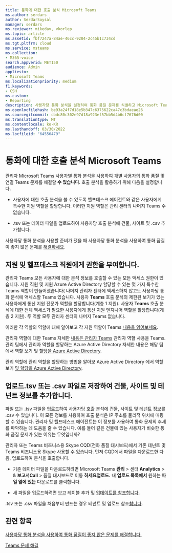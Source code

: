 ```yaml
---
title: 통화에 대한 호출 분석 Microsoft Teams
ms.author: serdars
author: SerdarSoysal
manager: serdars
ms.reviewer: mikedav, vkorlep
ms.topic: article
ms.assetid: fbf7247a-84ae-46cc-9204-2c45b1c734cd
ms.tgt.pltfrm: cloud
ms.service: msteams
ms.collection:
- M365-voice
search.appverid: MET150
audience: Admin
appliesto:
- Microsoft Teams
ms.localizationpriority: medium
f1.keywords:
- CSH
ms.custom:
- Reporting
description: 사용자당 통화 분석을 설정하여 통화 품질 문제를 식별하고 Microsoft Teams 해결합니다.
ms.openlocfilehash: be93a24f7d18e5b347c6375622ca47c3bdaeae26
ms.sourcegitcommit: cbdc80c302e97d18a923ef57bb5d4b6cf7676d00
ms.translationtype: MT
ms.contentlocale: ko-KR
ms.lasthandoff: 03/30/2022
ms.locfileid: "64556479"
---
```

# <a name="set-up-call-analytics-for-microsoft-teams"></a>통화에 대한 호출 분석 Microsoft Teams

관리자 Microsoft Teams 사용자별 통화 분석을 사용하여 개별 사용자의 통화 품질 및 연결 Teams 문제를 해결할 **수 있습니다**. 호출 분석을 활용하기 위해 다음을 설정합니다.
  
- 사용자에 대한 호출 분석을 볼 수 있도록 헬프데스크 에이전트와 같은 사용자에게 특수한 지원 역할을 할당합니다. 이러한 지원 역할은 관리 센터의 나머지 Teams 수 없습니다. 
    
- .tsv 또는 데이터 파일을 업로드하여 사용자당 호출 분석에 건물, 사이트 및 .csv 추가합니다.
    
사용자당 통화 분석을 사용할 준비가 됐을 때 사용자당 통화 분석을 사용하여 통화 품질이 좋지 않은 문제를 [해결하세요](use-call-analytics-to-troubleshoot-poor-call-quality.md).
  
## <a name="give-permission-to-support-and-helpdesk-staff"></a>지원 및 헬프데스크 직원에게 권한을 부여합니다.

관리자 Teams 모든 사용자에 대한 분석 정보를 호출할 수 있는 모든 액세스 권한이 있습니다. 지원 직원 및 지원 Azure Active Directory 할당할 수 있는 몇 가지 특수한 Teams 역할이 만들어졌습니다( 나머지 관리자 센터에 액세스하지 않고도 사용자당 통화 분석에 액세스할 Teams 있습니다. 사용자 **Teams** 호출 분석의 제한된 보기가 있는 사용자에게 통신 지원 전문가 역할을 할당합니다(계층 1 지원). 사용자 **Teams** 호출 분석에 대한 전체 액세스가 필요한 사용자에게 통신 지원 엔지니어 역할을 할당합니다(계층 2 지원). 두 역할 모두 관리자 센터의 나머지 Teams 없습니다.

이러한 각 역할의 역할에 대해 알아보고 각 지원 역할이 Teams [내용을 읽어보세요](use-call-analytics-to-troubleshoot-poor-call-quality.md#what-does-each-teams-support-role-do).

관리자 역할에 대한 Teams 자세한 [내용은 관리자 Teams](using-admin-roles.md) 관리자 역할 사용을 Teams. 관리 팀에서 관리자 역할을 할당하는 Azure Active Directory 자세한 내용은 해당 팀에서 역할 보기 및 [할당을 Azure Active Directory](/Azure/active-directory/users-groups-roles/directory-manage-roles-portal).

관리 역할에 관리 역할을 할당하는 방법을 알아보 Azure Active Directory 에서 역할 보기 [및 할당을 Azure Active Directory](/azure/active-directory/users-groups-roles/directory-manage-roles-portal).

## <a name="upload-a-tsv-or-csv-file-to-add-building-site-and-tenant-information"></a>업로드.tsv 또는 .csv 파일로 저장하여 건물, 사이트 및 테넌트 정보를 추가합니다.

파일 또는 .tsv 파일을 업로드하여 사용자당 호출 분석에 건물, 사이트 및 테넌트 정보를 .csv 수 있습니다. 이 모든 정보를 사용하여 호출 분석은 IP 주소를 물리적 위치에 매핑할 수 있습니다. 관리자 및 헬프데스크 에이전트는 이 정보를 사용하여 통화 문제의 추세를 파악하는 데 도움을 줄 수 있습니다. 예를 들어 같은 건물에 있는 사용자가 비슷한 통화 품질 문제가 있는 이유는 무엇입니까? 

관리자 또는 Teams 비즈니스용 Skype CQD(전화 품질 대시보드)에서 기존 테넌트 및 Teams 비즈니스용 Skype 사용할 수 있습니다. 먼저 CQD에서 파일을 다운로드한 다음, 업로드하여 분석을 호출합니다. 

- 기존 데이터 파일을 다운로드하려면 Microsoft Teams **관리** >  센터 **Analytics** >  & **보고서Call** >  품질 대시보드로 이동 **하세요업로드.** 내 **업로드 목록에서** 원하는 **파일 옆에 있는** 다운로드를 클릭합니다. 

- 새 파일을 업로드하려면 보고 레이블 추가 및 [업데이트를 참조합니다](/microsoftteams/learn-more-about-site-upload).
  
.tsv 또는 .csv 파일을 처음부터 만드는 경우 테넌트 및 업로드 참조[합니다](CQD-upload-tenant-building-data.md).
  
## <a name="related-topics"></a>관련 항목

[사용자당 통화 분석을 사용하여 통화 품질이 좋지 않은 문제를 해결합니다.](use-call-analytics-to-troubleshoot-poor-call-quality.md)

[Teams 문제 해결](/MicrosoftTeams/troubleshoot/teams)
